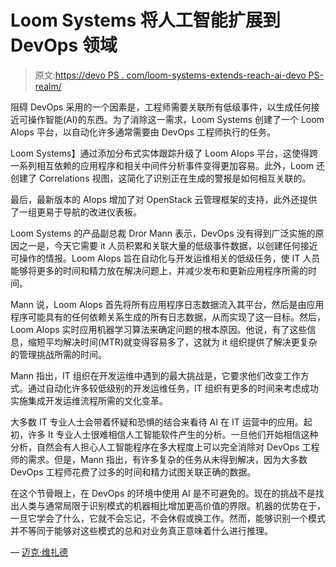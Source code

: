 # Loom Systems 将人工智能扩展到 DevOps 领域

> 原文:[https://devo PS . com/loom-systems-extends-reach-ai-devo PS-realm/](https://devops.com/loom-systems-extends-reach-ai-devops-realm/)

阻碍 DevOps 采用的一个因素是，工程师需要关联所有低级事件，以生成任何接近可操作智能(AI)的东西。为了消除这一需求，Loom Systems 创建了一个 Loom AIops 平台，以自动化许多通常需要由 DevOps 工程师执行的任务。

Loom Systems】通过添加分布式实体跟踪升级了 Loom AIops 平台，这使得跨一系列相互依赖的应用程序和相关中间件分析事件变得更加容易。此外，Loom 还创建了 Correlations 视图，这简化了识别正在生成的警报是如何相互关联的。

最后，最新版本的 AIops 增加了对 OpenStack 云管理框架的支持，此外还提供了一组更易于导航的改进仪表板。

Loom Systems 的产品副总裁 Dror Mann 表示，DevOps 没有得到广泛实施的原因之一是，今天它需要 it 人员积累和关联大量的低级事件数据，以创建任何接近可操作的情报。Loom AIops 旨在自动化与开发运维相关的低级任务，使 IT 人员能够将更多的时间和精力放在解决问题上，并减少发布和更新应用程序所需的时间。

Mann 说，Loom AIops 首先将所有应用程序日志数据流入其平台，然后是由应用程序可能具有的任何依赖关系生成的所有日志数据，从而实现了这一目标。然后，Loom AIops 实时应用机器学习算法来确定问题的根本原因。他说，有了这些信息，缩短平均解决时间(MTR)就变得容易多了，这就为 it 组织提供了解决更复杂的管理挑战所需的时间。

Mann 指出，IT 组织在开发运维中遇到的最大挑战是，它要求他们改变工作方式。通过自动化许多较低级别的开发运维任务，IT 组织有更多的时间来考虑成功实施集成开发运维流程所需的文化变革。

大多数 IT 专业人士会带着怀疑和恐惧的结合来看待 AI 在 IT 运营中的应用。起初，许多 It 专业人士很难相信人工智能软件产生的分析。一旦他们开始相信这种分析，自然会有人担心人工智能程序在多大程度上可以完全消除对 DevOps 工程师的需求。但是，Mann 指出，有许多复杂的任务从未得到解决，因为大多数 DevOps 工程师花费了过多的时间和精力试图关联正确的数据。

在这个节骨眼上，在 DevOps 的环境中使用 AI 是不可避免的。现在的挑战不是找出人类与通常局限于识别模式的机器相比增加更高价值的界限。机器的优势在于，一旦它学会了什么，它就不会忘记，不会休假或换工作。然而，能够识别一个模式并不等同于能够对这些模式的总和对业务真正意味着什么进行推理。

— [迈克·维扎德](https://devops.com/author/mike-vizard/)